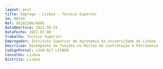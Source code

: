 ```yaml
--- 
layout: post
title: Emprego - Lisboa - Técnico Superior
Id: 98534
Ref: OE202206/0885
DataAbertura: 2022-06-24
DataFecho: 2022-07-08
Trabalho: Técnico Superior
Empregador: Instituto Superior de Agronomia da Universidade de Lisboa
Descricao: Desempenho de funções no Núcleo de Contratação e Património (NCP) da Divisão Financeira e de Contratação do ISA, designadamente a) Análise e elaboração de documentação interna relativa à necessidade de contratação de bens, serviços e ou empreitadas, e verificação da sua conformidade legal, de acordo com a legislação aplicável atualizada b) Desenvolvimento e formalização de procedimentos pré contratuais de contratação pública de aquisição locação de bens, aquisição de serviços e de empreitadas de obras públicas c) Preparação de Informações Propostas Ofícios, peças procedimentais, relatórios de análise e avaliação de propostas, minutas de contrato, contratos e respetivos aditamentos, quando necessário d) Gestão de contratos e controlo da sua execução e) Manutenção do registo interno dos processos f) Utilização de plataformas eletrónicas de compras públicas e do Portal BaseGov g) Análise e interpretação de legislação nacional e comunitária relacionada com as atribuições do Núcleo h) Arquivo físico e digital de toda a documentação afeta ao núcleo i) Utilização do software de gestão SAP  j) Preparação de documentação para efeitos de remessa ao Tribunal de Contas e outras entidades k) Demais tarefas inerentes e necessárias à área de competências do núcleo em questão.
CodigoPostal: 1349-017 LISBOA
Concelho: Lisboa
Distrito: Lisboa
--- 
```


